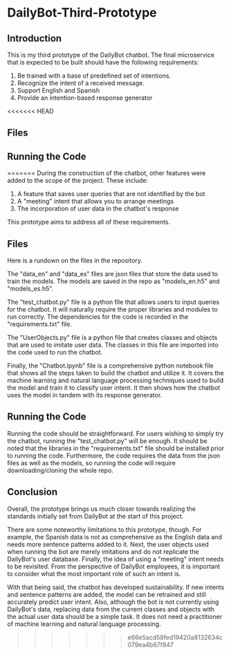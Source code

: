 # DailyBot-Third-Prototype


## Introduction

This is my third prototype of the DailyBot chatbot. The final microservice that is expected to be built should have the following requirements:

1. Be trained with a base of predefined set of intentions.
2. Recognize the intent of a received message.
3. Support English and Spanish
4. Provide an intention-based response generator

<<<<<<< HEAD
## Files

## Running the Code
=======
During the construction of the chatbot, other features were added to the scope of the project. These include:

1. A feature that saves user queries that are not identified by the bot
2. A "meeting" intent that allows you to arrange meetings
3. The incorporation of user data in the chatbot's response

This prototype aims to address all of these requirements. 

## Files

Here is a rundown on the files in the repository.

The "data_en" and "data_es" files are json files that store the data used to train the models. The models are saved in the repo as "models_en.h5" and "models_es.h5". 

The "test_chatbot.py" file is a python file that allows users to input queries for the chatbot. It will naturally require the proper libraries and modules to run correctly. The dependencies for the code is recorded in the "requirements.txt" file. 

The "UserObjects.py" file is a python file that creates classes and objects that are used to imitate user data. The classes in this file are imported into the code used to run the chatbot. 

Finally, the "Chatbot.ipynb" file is a comprehensive python notebook file that shows all the steps taken to build the chatbot and utilize it. It covers the machine learning and natural language processing techniques used to build the model and train it to classify user intent. It then shows how the chatbot uses the model in tandem with its response generator.

## Running the Code

Running the code should be straightforward. For users wishing to simply try the chatbot, running the "test_chatbot.py" will be enough. It should be noted that the libraries in the "requirements.txt" file should be installed prior to running the code. Furthermore, the code requires the data from the json files as well as the models, so running the code will require downloading/cloning the whole repo. 


## Conclusion

Overall, the prototype brings us much closer towards realizing the standards initially set from DailyBot at the start of this project. 

There are some noteworthy limitations to this prototype, though. For example, the Spanish data is not as comprehensive as the English data and needs more sentence patterns added to it. Next, the user objects used when running the bot are merely imitations and do not replicate the DailyBot's user database. Finally, the idea of using a "meeting" intent needs to be revisited. From the perspective of DailyBot employees, it is important to consider what the most important role of such an intent is. 

With that being said, the chatbot has developed sustainability. If new intents and sentence patterns are added, the model can be retrained and still accurately predict user intent. Also, although the bot is not currently using DailyBot's data, replacing data from the current classes and objects with the actual user data should be a simple task. It does not need a practitioner of machine learning and natural language processing. 
>>>>>>> e66e5acd58fed19420a8132634c079ea4b67f847
